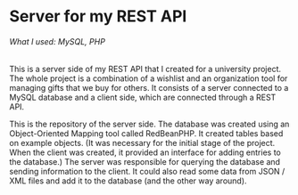 # Server for my REST API

###### What I used: MySQL, PHP

This is a server side of my REST API that I created for a university project. The whole project is a combination of a wishlist and an organization tool for managing gifts that we buy for others. It consists of a server connected to a MySQL database and a client side, which are connected through a REST API.

This is the repository of the server side. The database was created using an Object-Oriented Mapping tool called RedBeanPHP. It created tables based on example objects. (It was necessary for the initial stage of the project. When the client was created, it provided an interface for adding entries to the database.) The server was responsible for querying the database and sending information to the client. It could also read some data from JSON / XML files and add it to the database (and the other way around).   
